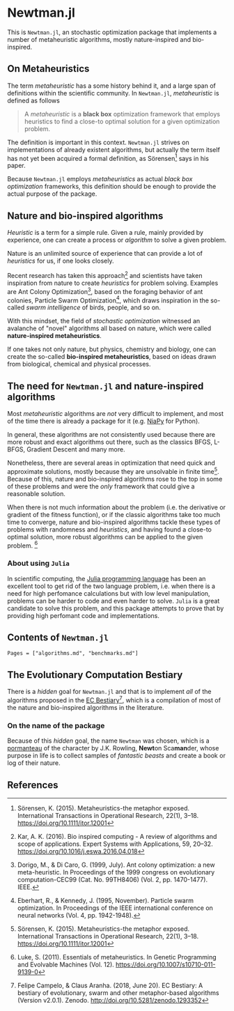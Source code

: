 # Newtman.jl

This is `Newtman.jl`, an stochastic optimization package that implements
a number of metaheuristic algorithms, mostly nature-inspired and bio-inspired.

## On Metaheuristics

The term _metaheuristic_ has a some history behind it, and a large span of definitions
within the scientific community. In `Newtman.jl`, _metaheuristic_ is defined as follows

>A _metaheuristic_ is a **black box** optimization framework that employs
>heuristics to find a close-to optimal solution for a given optimization
>problem.

The definition is important in this context. `Newtman.jl` strives on implementations of
already existent algorithms, but actually the term itself has not yet been acquired a formal
definition, as Sörensen[^1] says in his paper.

Because `Newtman.jl` employs _metaheuristics_ as actual _black box optimization_ frameworks,
this definition should be enough to provide the actual purpose of the package.

## Nature and bio-inspired algorithms

_Heuristic_ is a term for a simple rule. Given a rule, mainly provided by experience, one
can create a process or _algorithm_ to solve a given problem.

Nature is an unlimited source of experience that can provide a lot of _heuristics_ for us, if
one looks closely.

Recent research has taken this approach[^2] and scientists have taken inspiration from nature
to create _heuristics_ for problem solving. Examples are Ant Colony Optimization[^3], based on the
foraging behavior of ant colonies, Particle Swarm Optimization[^4], which draws inspiration in the
so-called _swarm intelligence_ of birds, people, and so on.

With this mindset, the field of _stochastic optimization_ witnessed an avalanche of "novel" algorithms
all based on nature, which were called **nature-inspired metaheuristics**.

If one takes not only nature, but physics, chemistry and biology, one can create the so-called
**bio-inspired metaheuristics**, based on ideas drawn from biological, chemical and physical processes.

## The need for `Newtman.jl` and nature-inspired algorithms

Most _metaheuristic_ algorithms are _not_ very difficult to implement, and most of the time there
is already a package for it (e.g. [NiaPy](https://github.com/NiaOrg/NiaPy) for Python).

In general, these algorithms are not consistently used because there are more robust and exact algorithms out there,
such as the classics BFGS, L-BFGS, Gradient Descent and many more.

Nonetheless, there are several areas in optimization that need quick and approximate solutions, mostly because they
are unsolvable in finite time[^1]. Because of this, nature and bio-inspired algorithms rose to the top in some of these
problems and were the _only_ framework that could give a reasonable solution.

When there is not much information about the problem (i.e. the derivative or gradient of the fitness function),
or if the classic algorithms take too much time to converge, nature and bio-inspired algorithms tackle these types of
problems with randomness and _heuristics_, and having found a close-to optimal solution, more robust algorithms can be
applied to the given problem. [^5]

### About using `Julia`

In scientific computing, the [Julia programming language](https://julialang.org) has been an excellent tool to get rid of the
two language problem, i.e. when there is a need for high perfomance calculations but with low level manipulation, problems
can be harder to code and even harder to solve.
`Julia` is a great candidate to solve this problem, and this package attempts to prove that by providing high perfomant code and
implementations.

## Contents of `Newtman.jl`

```@contents
Pages = ["algorithms.md", "benchmarks.md"]
```

## The Evolutionary Computation Bestiary

There is a _hidden_ goal for `Newtman.jl` and that is to implement _all_ of the algorithms proposed in the
[EC Bestiary](https://github.com/fcampelo/EC-Bestiary)[^6], which is a compilation of most of the nature and bio-inspired algorithms
in the literature.

### On the name of the package

Because of this _hidden_ goal, the name `Newtman` was chosen, which is a [pormanteau](https://www.merriam-webster.com/dictionary/portmanteau)
of the character by J.K. Rowling, **Newt**on Sca**man**der, whose purpose in life is to collect samples of _fantastic beasts_ and create
a book or log of their nature.

## References
[^1]: Sörensen, K. (2015). Metaheuristics-the metaphor exposed. International Transactions in Operational Research, 22(1), 3–18. https://doi.org/10.1111/itor.12001

[^2]: Kar, A. K. (2016). Bio inspired computing - A review of algorithms and scope of applications. Expert Systems with Applications, 59, 20–32. https://doi.org/10.1016/j.eswa.2016.04.018

[^3]: Dorigo, M., & Di Caro, G. (1999, July). Ant colony optimization: a new meta-heuristic. In Proceedings of the 1999 congress on evolutionary computation-CEC99 (Cat. No. 99TH8406) (Vol. 2, pp. 1470-1477). IEEE.

[^4]: Eberhart, R., & Kennedy, J. (1995, November). Particle swarm optimization. In Proceedings of the IEEE international conference on neural networks (Vol. 4, pp. 1942-1948).

[^5]: Luke, S. (2011). Essentials of metaheuristics. In Genetic Programming and Evolvable Machines (Vol. 12). https://doi.org/10.1007/s10710-011-9139-0

[^6]: Felipe Campelo, & Claus Aranha. (2018, June 20). EC Bestiary: A bestiary of evolutionary, swarm and other metaphor-based algorithms (Version v2.0.1). Zenodo. http://doi.org/10.5281/zenodo.1293352